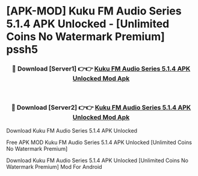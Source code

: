 # [APK-MOD] Kuku FM  Audio Series 5.1.4 APK Unlocked - [Unlimited Coins No Watermark Premium] pssh5



<div align="center">
<h3>🔴 Download [Server1] 👉👉 <a href="https://momento.my/?title=Kuku_FM__Audio_Series_5.1.4_APK_Unlocked">Kuku FM  Audio Series 5.1.4 APK Unlocked Mod Apk</a></h3><br>

<h3>🔴 Download [Server2] 👉👉 <a href="https://momento.my/?title=Kuku_FM__Audio_Series_5.1.4_APK_Unlocked">Kuku FM  Audio Series 5.1.4 APK Unlocked Mod Apk</a></h3>
</div>



Download Kuku FM  Audio Series 5.1.4 APK Unlocked 

Free APK MOD Kuku FM  Audio Series 5.1.4 APK Unlocked [Unlimited Coins No Watermark Premium]

Download Kuku FM  Audio Series 5.1.4 APK Unlocked [Unlimited Coins No Watermark Premium] Mod For Android
